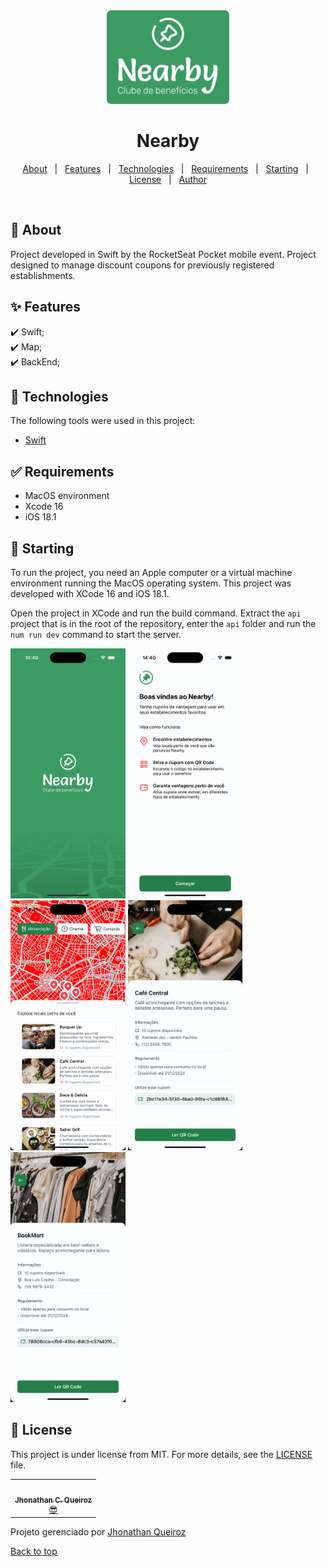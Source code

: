 <div align="center" id="top"> 
  <img src="screenshots/logo.png" height=150 alt="Nearby" />

</div>

<h1 align="center">Nearby</h1>

<p align="center">
  <a href="#dart-about">About</a> &#xa0; | &#xa0; 
  <a href="#sparkles-features">Features</a> &#xa0; | &#xa0;
  <a href="#rocket-technologies">Technologies</a> &#xa0; | &#xa0;
  <a href="#white_check_mark-requirements">Requirements</a> &#xa0; | &#xa0;
  <a href="#checkered_flag-starting">Starting</a> &#xa0; | &#xa0;
  <a href="#memo-license">License</a> &#xa0; | &#xa0;
  <a href="https://github.com/{{YOUR_GITHUB_USERNAME}}" target="_blank">Author</a>
</p>

<br>

## :dart: About

Project developed in Swift by the RocketSeat Pocket mobile event. Project designed to manage discount coupons for previously registered establishments.

## :sparkles: Features

:heavy_check_mark: Swift;\
:heavy_check_mark: Map;\
:heavy_check_mark: BackEnd;

## :rocket: Technologies

The following tools were used in this project:

- [Swift](https://www.apple.com/br/swift/)

## :white_check_mark: Requirements

- MacOS environment
- Xcode 16
- iOS 18.1

## :checkered_flag: Starting

To run the project, you need an Apple computer or a virtual machine environment running the MacOS operating system. This project was developed with XCode 16 and iOS 18.1.

Open the project in XCode and run the build command.
Extract the `api` project that is in the root of the repository, enter the `api` folder and run the `num run dev` command to start the server.

<div id="top"> 
  <img src="screenshots/splash.png" height=400 alt="Nearby" />
  <img src="screenshots/welcome.png" height=400 alt="Nearby" />
  <img src="screenshots/home2.png" height=400 alt="Nearby" />
  <img src="screenshots/details1.png" height=400 alt="Nearby" />
  <img src="screenshots/details2.png" height=400 alt="Nearby" />

</div>

## :memo: License

This project is under license from MIT. For more details, see the [LICENSE](LICENSE.md) file.

<table>
  <tr>
    <td align="center"><a href="https://github.com/jhonathanqz"><img src="https://avatars.githubusercontent.com/u/74057391?s=96&v=4" width="100px;" alt=""/><br /><sub><b>Jhonathan C. Queiroz</b></sub></a><br /> <a href="https://github.com/jhonathanqz" title="Autor">😎</a></td>
  </tr>
  
</table>

Projeto gerenciado por <a href="https://github.com/jhonathanqz" target="_blank">Jhonathan Queiroz</a>

<a href="#top">Back to top</a>
